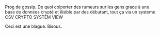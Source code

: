 Prog de gossip.
De quoi colporter des rumeurs sur les gens grace à une base de données crypté et ilisible par des débutant, tout ça via un systeme CSV
CRYPTO SYSTEM VIEW

Ceci est une blague. Bisous. 
